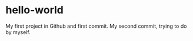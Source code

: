 # hello-world
My first project in Github and first commit.
My second commit, trying to do by myself.
